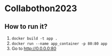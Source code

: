 # Collabothon2023
## How to run it?

1. `docker build -t app .`
2. `docker run --name app_container -p 80:80 app`
3. Go to http://0.0.0.0:80
